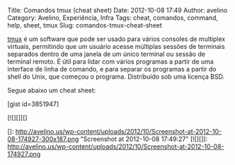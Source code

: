 Title: Comandos tmux (cheat sheet)
Date: 2012-10-08 17:49
Author: avelino
Category: Avelino, Experiência, Infra
Tags: cheat, comandos, command, help, sheet, tmux
Slug: comandos-tmux-cheat-sheet

[tmux][] é um software que pode ser usado para vários consoles de
multiplex virtuais, permitindo que um usuário acesse múltiplas sessões
de terminais separados dentro de uma janela de um único terminal ou
sessão de terminal remoto. É útil para lidar com vários programas a
partir de uma interface de linha de comando, e para separar os programas
a partir do shell do Unix, que começou o programa. Distribuído sob uma
licença BSD.

Segue abaixo um cheat sheet:

[gist id=3851947]

[![][]][]

  [tmux]: http://tmux.sourceforge.net/ "tmux"
  []: http://avelino.us/wp-content/uploads/2012/10/Screenshot-at-2012-10-08-174927-300x187.png
    "Screenshot at 2012-10-08 17:49:27"
  [![][]]: http://avelino.us/wp-content/uploads/2012/10/Screenshot-at-2012-10-08-174927.png
